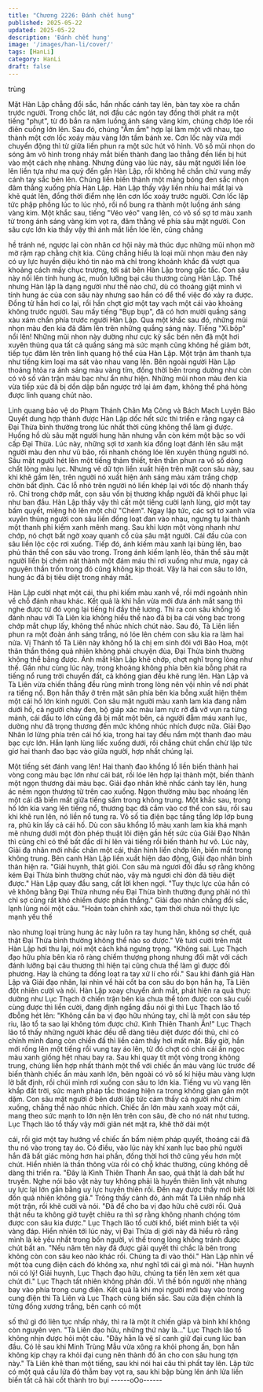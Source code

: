 ```yaml
---
title: "Chương 2226: Đánh chết hung"
published: 2025-05-22
updated: 2025-05-22
description: 'Đánh chết hung'
image: '/images/han-li/cover/'
tags: [HanLi]
category: HanLi
draft: false
---
```


trùng

Mặt Hàn Lập chẳng đổi sắc, hắn nhấc cánh tay lên, bàn tay xòe
ra chắn trước người.
Trong chốc lát, nơi đầu các ngón tay đồng thời phát ra một tiếng
"phụt", từ đó bắn ra năm luồng ánh sáng vàng kim, chúng chớp
lóe rồi điên cuồng lớn lên. Sau đó, chúng "Ầm ầm" hợp lại làm
một với nhau, tạo thành một cơn lốc xoáy màu vàng lớn tầm bánh
xe.
Cơn lốc này vừa mới chuyển động thì từ giữa liền phun ra một
sức hút vô hình.
Vô số mũi nhọn do sóng âm vô hình trong nháy mắt biến thành
đang lao thẳng đến liền bị hút vào một cách nhẹ nhàng.
Nhưng đúng vào lúc này, sâu mặt người liền lóe lên liền tựa như
ma quỷ đến gần Hàn Lập, rồi không hề chần chừ vung mấy cánh
tay sắc bén lên. Chúng liền biến thành một mảng bóng đen sắc
nhọn đâm thẳng xuống phía Hàn Lập.
Hàn Lập thấy vậy liền nhíu hai mắt lại và khẽ quát lên, đồng thời
điểm nhẹ lên cơn lốc xoáy trước người.
Cơn lốc lập tức phập phồng lúc to lúc nhỏ, rồi nổ bung ra thành
một luồng ánh sáng vàng kim.
Một khắc sau, tiếng "Véo véo" vang lên, có vô số sợ tơ màu xanh
từ trong ánh sáng vàng kim vọt ra, đâm thẳng về phía sâu mặt
người.
Con sâu cực lớn kia thấy vậy thì ánh mắt liền lóe lên, cũng chẳng

hề tránh né, ngược lại còn nhân cơ hội này mà thúc dục những
mũi nhọn mờ mờ rậm rạp chằng chịt kia.
Cũng chẳng hiểu là loại mũi nhọn màu đen này có uy lực huyền
diệu khó tin nào mà chỉ trong khoảnh khắc đã vượt qua khoảng
cách mấy chục trượng, tới sát bên Hàn Lập trong gấc tấc.
Con sâu này nổi lên tính hung ác, muốn lưỡng bại câu thương
cùng Hàn Lập.
Thế nhưng Hàn lập là dạng người như thế nào chứ, dù có thoáng
giật mình vì tính hung ác của con sâu này nhưng sao hắn có để
thể việc đó xảy ra được.
Đồng tử hắn hơi co lại, rồi hắn chợt giơ một tay vạch một cái vào
khoảng không trước người.
Sau mấy tiếng "Bụp bụp", đã có hơn mười quầng sáng xàu xám
chắn phía trước người Hàn Lập.
Qua một khắc sau đó, những mũi nhọn màu đen kia đã đâm lên
trên những quầng sáng này.
Tiếng "Xì.bộp" nổi lên!
Những mũi nhon này dường như cực kỳ sắc bén nên đã một hơi
xuyên thủng qua tất cả quầng sáng mà sức mạnh cũng không hề
giảm bớt, tiếp tục đâm lên trên linh quang hộ thể của Hàn Lập.
Một trận âm thanh tựa như tiếng kim loại ma sát vào nhau vang
lên.
Bên ngoài người Hàn Lập thoáng htỏa ra ánh sáng màu vàng tím,
đồng thời bên trong dường như còn có vô số vân trận màu bạc
như ẩn như hiện.
Những mũi nhon màu đen kia vừa tiếp xúc đã bị dồn dập bắn
ngược trở lại ảm đạm, không thể phá hỏng được linh quang chút
nào.

Linh quang bảo vệ do Phạm Thánh Chân Ma Công và Bách Mạch
Luyện Bảo Quyết dung hợp thành được Hàn Lập dốc hết sức thi
triển e rằng ngay cả Đại Thừa bình thường trong lúc nhất thời
cũng không thể làm gì được.
Huống hồ dù sâu mặt người hung hãn nhưng vẫn còn kém một
bậc so với cấp Đại Thừa.
Lúc này, những sợi tơ xanh kia đồng loạt đánh lên sâu mặt người
màu đen như vũ bão, rồi nhanh chóng lóe lên xuyên thủng người
nó.
Sâu mặt người hét lên một tiếng thảm thiết, trên thân phun ra vô
số dòng chất lỏng màu lục.
Nhưng vẻ dữ tợn liền xuất hiện trên mặt con sâu này, sau khi khẽ
gầm lên, trên người nó xuất hiện ánh sáng màu xám trắng chợp
chờn bất định. Các lỗ nhỏ trên người nó liền khép lại với tốc độ
nhanh thấy rõ.
Chỉ trong chớp mắt, con sâu vốn bị thương khắp người đã khôi
phục lại như ban đầu.
Hàn Lập thấy vậy thì cất một tiếng cười lạnh lùng, giơ một tay
bấm quyết, miệng hô lên một chữ "Chém".
Ngay lập tức, các sợi tơ xanh vừa xuyên thủng người con sâu liền
đồng loạt đan vào nhau, ngưng tụ lại thành một thanh phi kiếm
xanh mênh mang. Sau khi lượn một vòng nhanh như chớp, nó
chợt bất ngờ xoay quanh cổ của sâu mặt người.
Cái đầu của con sâu liền lộc cộc rơi xuống. Tiếp đó, ánh kiếm
màu xanh lại bùng lên, bao phủ thân thể con sâu vào trong.
Trong ánh kiếm lạnh lẽo, thân thể sâu mặt người liền bị chém nát
thành một đám máu thi rơi xuống như mưa, ngay cả nguyên thần
trốn trong đó cũng không kịp thoát.
Vậy là hai con sâu to lớn, hung ác đã bị tiêu diệt trong nháy mắt.

Hàn Lập cười nhạt một cái, thu phi kiếm màu xanh về, rồi mới
ngoảnh nhìn về chỗ đánh nhau khác.
Kết quả là khi hắn vừa mới đưa ánh mắt sang thì nghe được từ
đó vọng lại tiếng hí đầy thê lương.
Thì ra con sâu khổng lồ đánh nhau với Tà Liên kia không hiểu thế
nào đã bị ba cái vòng bạc trong chớp mắt chụp lấy, không thể
nhúc nhích chút nào.
Sau đó, Tà Liên liền phun ra một đoàn ánh sáng trắng, nó lóe lên
chém con sâu kia ra làm hai nửa.
Vị Thánh tổ Tà Liên này không hổ là chị em sinh đôi với Bảo Hoa,
một thân thần thông quả nhiên không phải chuyện đùa, Đại Thừa
bình thường không thể bằng được.
Ánh mắt Hàn Lập khẽ chớp, chợt nghĩ trong lòng như thế.
Gần như cùng lúc này, trong khoảng không phía bên kia bỗng
phát ra tiếng nổ rung trời chuyển đất, cả không gian đều khẽ rung
lên.
Hàn Lập và Tà Liên vừa chiến thắng đều rùng mình trong lòng
nên vội nhìn về nơi phát ra tiếng nổ.
Bọn hắn thấy ở trên mặt sân phía bên kia bỗng xuất hiện thêm
một cái hố lớn kinh người.
Con sâu mặt người màu xanh lam kia đang nằm dưới hố, cả
người cháy đen, bộ giáp xác màu lam rực rỡ đã vỡ vụn ra từng
mảnh, cái đầu to lớn cũng đã bị mất một bên, cả người đẫm máu
xanh lục, dường như đã trọng thương đến mức không nhúc nhích
được nữa.
Giải Đạo Nhân lơ lửng phía trên cái hố kia, trong hai tay đều nắm
một thanh đao màu bạc cực lớn.
Hắn lạnh lùng liếc xuống dưới, rồi chẳng chút chần chừ lập tức
giơ hai thanh đao bạc vào giữa người, hợp nhất chúng lại.

Một tiếng sét đánh vang lên!
Hai thanh đao khổng lồ liền biến thành hai vòng cong màu bạc
lớn như cái bát, rồi lóe lên hợp lại thành một, biến thành một ngọn
thương dài màu bạc.
Giải đạo nhân khẽ nhấc cánh tay lên, hung ác ném ngọn thương
từ trên cao xuống.
Ngọn thường màu bạc nhoáng lên một cái đã biến mất giữa tiếng
sấm trong không trung.
Một khắc sau, trong hố lớn kia vang lên tiếng nổ, thương bạc đã
cắm vào cơ thể con sâu, rồi sau khi khẽ run lên, nó liền nổ tung
ra.
Vô số tia điện bạc tầng tầng lớp lớp bung ra, phủ kín lấy cả cái
hố.
Dù con sâu khổng lồ màu xanh lam kia khá mạnh mẽ nhưng dưới
một đòn phép thuật lôi điện gần hết sức của Giải Đạo Nhân thì
cũng chỉ có thể bất đắc dĩ hí lên vài tiếng rồi biến thành hư vô.
Lúc này, Giải đạ nhân mới nhấc chân một cái, thân hình liền chớp
lên, biến mất trong không trung.
Bên canh Hàn Lập liền xuất hiện dao động, Giải đạo nhân bình
thản hiện ra.
"Giải huynh, thật giỏi. Con sâu mà ngươi đối đầu sợ rằng không
kém Đại Thừa bình thường chút nào, vậy mà ngươi chỉ đòn đã
tiêu diệt được." Hàn Lập quay đầu sang, cất lời khen ngợi.
"Tuy thực lực của hắn có vẻ không bằng Đại Thừa nhưng nếu Đại
Thừa bình thường đụng phải nó thì chỉ sợ cũng rất khó chiếm
được phần thắng." Giải đạo nhân chẳng đổi sắc, lạnh lùng nói một
câu.
"Hoàn toàn chính xác, tạm thời chưa nói thực lực mạnh yếu thế

nào nhưng loại trùng hung ác này luôn ra tay hung hãn, không sợ
chết, quả thật Đại Thừa bình thường không thể nào so được." Vẻ
tươi cười trên mặt Hàn Lập hơi thu lại, nói một cách khá ngưng
trọng.
"Không sai. Lục Thạch đạo hữu phía bên kia rõ ràng chiếm
thượng phong nhưng đối mặt với cách đánh lưỡng bại câu thương
thì hiện tại cũng chưa thể làm gì được đối phương. Hay là chúng
ta đồng loạt ra tay xử lí cho rồi." Sau khi đánh giá Hàn Lập và Giải
đạo nhân, lại nhìn về hài cốt ba con sâu do bọn hắn hạ, Tà Liên
đột nhiên cười và nói.
Hàn Lập xoay chuyển ánh mắt, phát hiện ra quả thực dường như
Lục Thạch ở chiến trận bên kia chưa thể tóm được con sâu cuối
cùng được thì liền cười, đang định ngẩng đầu nói gì thì Lục
Thạch lão tổ đbỗng hét lên:
"Không cần ba vị đạo hữu nhúng tay, chỉ là môt con sâu tép riu,
lão tổ ta sao lại không tóm được chứ. Kình Thiên Thanh Ấn!"
Lục Thạch lão tổ thấy những người khác đều dễ dàng tiêu diệt
được đối thủ, chỉ có chính mình đang còn chiến đấ thì liền cảm
thấy hơi mất mặt. Bấy giờ, hắn mới rống lên một tiếng rồi vung
tay áo lên, từ đó chợt có chín cái ấn ngọc màu xanh giống hệt
nhau bay ra. Sau khi quay tít một vòng trong không trung, chúng
liền hợp nhất thành một thể với chiếc ấn màu vàng lúc trước để
biến thành chiếc ấn màu xanh lớn, bên ngoài có vô số kí hiệu
màu vàng lượn lờ bất định, rồi chúi mình rơi xuống con sâu to lớn
kia.
Tiếng vu vù vang lên khắp đất trời, sức mạnh pháp tắc thoáng
hiện ra trong không gian gần một dặm.
Con sâu mặt người ở bên dưới lập tức cảm thấy cả người như
chìm xuống, chẳng thể nào nhúc nhích.
Chiếc ấn lớn màu xanh xoay một cái, mang theo sức mạnh to lớn
nện lên trên con sâu, đè cho nó nát như tương.
Lục Thạch lão tổ thấy vậy mới giãn nét mặt ra, khẽ thở dài một

cái, rồi giơ một tay hướng về chiếc ấn bấm niệm pháp quyết,
thoáng cái đã thu nó vào trong tay áo.
Có điều, vào lúc này khí xanh lục bao phủ người hắn đã bất giác
mỏng hơn hai phần, đồng thời hơi thở cũng yếu hơn một chút.
Hiển nhiên là thần thông vừa rồi có chỗ khác thường, cũng không
dễ dàng thi triển ra.
"Đây là Kình Thiên Thanh Ấn sao, quả thật là dah bất hư truyền.
Nghe nói bảo vật này tuy không phải là huyền thiên linh vật nhưng
uy lực lại lớn gần bằng uy lực huyền thiên rồi. Đến nay được thấy
mới biết lời đồn quả nhiên không giả." Trông thấy cảnh đó, ánh
mắt Tà Liên nhấp nhá một trận, rồi khẽ cười và nói.
"Đã để cho ba vị đạo hữu chê cười rồi. Quả thật nếu ta không giở
tuyệt chiêu ra thì sợ rằng không nhanh chóng tóm được con sâu
kia được." Lục Thạch lão tổ cười khổ, biết mình biết ta vội vàng
đáp.
Hiển nhiên tới lúc này, vị Đại Thừa dị giới này đã hiểu rõ rằng
mình là kẻ yếu nhất trong bốn người, vì thế trong lòng không
tránh được chút bất an.
"Nếu năm tên này đã được giải quyết thì chắc là bên trong không
còn con sâu keo nào khác rồi. Chúng ta đi vào thôi." Hàn Lập nhìn
về một tòa cung điện cách đó không xa, như nghĩ tới cái gì mà
nói.
"Hàn huynh nói có lý! Giải huynh, Lục Thạch đạo hữu, chúng ta
tiến lên xem xét qua chút đi."
Lục Thạch tất nhiên không phản đối.
Vì thế bốn người nhẹ nhàng bay vào phía trong cung điện.
Kết quả là khi mọi người mới bay vào trong cung điện thì Tà Liên
và Lục Thạch cùng biến sắc.
Sau cửa điện chính là từng đống xương trắng, bên cạnh có một

số thứ gì đó liên tục nhấp nháy, thì ra là một ít chiến giáp và binh
khí không còn nguyên vẹn.
"Tà Liên đạo hữu, những thứ này là..." Lục Thạch lão tổ không
nhịn được hỏi một câu.
"Đây hẳn là vệ sĩ canh giữ đại cung lúc ban đầu. Có lẽ sau khi
Minh Trùng Mẫu vừa xông ra khỏi phong ấn, bọn hắn không kịp
chạy ra khỏi đại cung nên thành đồ ăn cho con sâu hung tợn này."
Tà Liên khẽ than một tiếng, sau khi nói hai câu thì phất tay lên.
Lập tức có một quả cầu lửa đỏ thẫm bay vọt ra, sau khi bập bùng
lên ánh lửa liền biến tất cả hài cốt thành tro bụi
------oOo------

